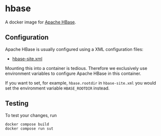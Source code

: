 # hbase

A docker image for [Apache HBase](https://hbase.apache.org/).

## Configuration

Apache HBase is usually configured using a XML configuration files:

* [hbase-site.xml](https://raw.githubusercontent.com/apache/hbase/master/hbase-common/src/main/resources/hbase-default.xml)

Mounting this into a container is tedious. Therefore we exclusively use environment variables to configure Apache HBase
in this container.

If you want to set, for example, `hbase.rootdir` in `hbase-site.xml` you would set the environment variable
`HBASE_ROOTDIR` instead.

## Testing

To test your changes, run

```
docker compose build
docker compose run sut
```
